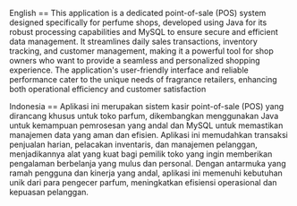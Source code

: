 English ==
This application is a dedicated point-of-sale (POS) system designed specifically for perfume shops, developed using Java for its robust processing capabilities and MySQL to ensure secure and efficient data management. It streamlines daily sales transactions, inventory tracking, and customer management, making it a powerful tool for shop owners who want to provide a seamless and personalized shopping experience. The application's user-friendly interface and reliable performance cater to the unique needs of fragrance retailers, enhancing both operational efficiency and customer satisfaction

Indonesia ==
Aplikasi ini merupakan sistem kasir point-of-sale (POS) yang dirancang khusus untuk toko parfum, dikembangkan menggunakan Java untuk kemampuan pemrosesan yang andal dan MySQL untuk memastikan manajemen data yang aman dan efisien. Aplikasi ini memudahkan transaksi penjualan harian, pelacakan inventaris, dan manajemen pelanggan, menjadikannya alat yang kuat bagi pemilik toko yang ingin memberikan pengalaman berbelanja yang mulus dan personal. Dengan antarmuka yang ramah pengguna dan kinerja yang andal, aplikasi ini memenuhi kebutuhan unik dari para pengecer parfum, meningkatkan efisiensi operasional dan kepuasan pelanggan.
